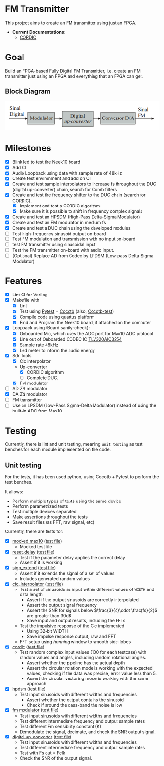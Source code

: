 # FM Transmitter

This project aims to create an FM transmitter using just an FPGA.

- **Current Documentations**:
  - [CORDIC](docs/cordic.md)

# Goal

Build an FPGA-based Fully Digital FM Transmitter, i.e. create an FM
transmitter just using an FPGA and everything that an FPGA can get.

## Block Diagram

![Project Block Diagram](docs/images/project_diagram.png)

# Milestones

- [x] Blink led to test the Neek10 board
- [x] Add CI
- [x] Audio Loopback using data with sample rate of 48kHz
- [x] Create test environment and add on CI
- [x] Create and test sample interpolators to increase fs throughout the DUC (digital up-converter) chain, search for Comb filters
- [x] Create and test the frequency shifter to the DUC chain (search for
  CORDIC).
  - [x] Implement and test a CORDIC algorithm
  - [x] Make sure it is possible to shift in frequency complex signals
- [x] Create and test an HPSDM (High-Pass Delta-Sigma Modulator)
- [x] Create and test an FM modulator in medium fs
- [x] Create and test a DUC chain using the developed modules
- [ ] Test high-frequency sinusoid output on-board
- [ ] Test FM modulation and transmission with no input on-board
- [ ] test FM transmitter using sinusoidal input
- [ ] Test the FM transmitter on-board with audio input.
- [ ] (Optional) Replace AD from Codec by LPDSM (Low-pass Delta-Sigma Modulator)

# Features

- [x] Lint CI for Verilog
- [x] Makefile with
  - [x] Lint
  - [x] Test using [Pytest](https://docs.pytest.org/en/stable/) +
    [Cocotb](https://github.com/cocotb/cocotb) (also,
    [Cocotb-test](https://github.com/themperek/cocotb-test))
  - [x] Compile code using quartus platform
  - [x] Find and Program the Neek10 board, if attached on the computer
- [x] Loopback using (Board sanity-check):
  - [x] Onboarded Mic, which uses the ADC port for Max10 ADC protocol
  - [x] Line out of Onboarded CODEC IC [TLV320AIC3254](https://www.ti.com/lit/ds/symlink/tlv320aic3254.pdf?ts=1608386796342)
  - [x] Sample rate 48kHz
  - [x] Led meter to inform the audio energy
- [x] Sdr Tools
  - [x] Cic interpolator
  - Up-converter
    - [x] CORDIC algorithm
    - [ ] Complete DUC.
  - [x] FM modulator
- [ ] AD $\Sigma\Delta$ modulator
- [x] DA $\Sigma\Delta$ modulator
- [ ] FM transmitter
- [ ] Use an LPSDM (Low-Pass Sigma-Delta Modulator) instead of using the built-in ADC from Max10.

# Testing

Currently, there is lint and unit testing, meaning `unit testing` as
test benches for each module implemented on the code.

## Unit testing

For the tests, it has been used python, using Cocotb + Pytest to perform
the test benches.

It allows:

- Perform multiple types of tests using the same device
- Perform parametrized tests
- Test multiple devices separated
- Make assertions throughout the tests
- Save result files (as FFT, raw signal, etc)

Currently, there are tests for:

- [x] [mocked max10](src/max10.v) ([test file](tests/test_max10.py))
  - Mocked test file
- [x] [reset_delay](src/utils/reset_delay.v) ([test file](tests/test_reset_delay.py))
  - Test if the parameter delay applies the correct delay
  - Assert if it is working
- [x] [sign_extend](src/utils/sign_extend.v) ([test file](tests/test_sign_extend.py))
  - Assert if it extends the signal of a set of values
  - Includes generated random values
- [x] [cic_interpolator](src/sdr-tools/cic_interpolator.v) ([test file](tests/test_cic_interpolator.py))
  - Test a set of sinusoids as input within different values of `WIDTH`
    and data length
      - Assert if the output sinusoids are correctly interpolated
      - Assert the output signal frequency
      - Assert the SNR for signals below $\frac{3}{4}\cdot \frac{fs}{2}$
      are greater than 30dB
      - Save input and output results, including the FFTs
  - Test the impulsive response of the Cic implemented
    - Using 32-bit WIDTH
    - Save impulse response output, raw and FFT
  - FFT setup using _hanning_ window to smooth side-lobes
- [x] [cordic](src/sdr-tools/cordic.v) ([test file](tests/test_cordic.py))
  - Test random complex input values (100 for each testcase) with random
    values and angles, including random rotational angles.
      - Assert whether the pipeline has the actual depth
      - Assert the circular rotation mode is working with the expected
        values, checking if the data was precise, error value less than
        5.
      - Assert the circular vectoring mode is working with the same
        approach.
- [x] [hpdsm](src/delta-sigma/hpdsm.v) ([test file](tests/test_hpdsm.py))
  - Test input sinusoids with different widths and frequencies
    - Assert whether the output contains the sinusoid
    - Check if around the pass-band the noise is low
- [x] [fm modulator](src/sdr-tools/fm_modulator.v) ([test file](tests/test_fm_modulator.py))
  - Test input sinusoids with different widths and frequencies
  - Test different intermediate frequency and output sample rates
  - Test different Fm sensibility constant (K)
  - Demodulate the signal, decimate, and check the SNR output signal.
- [x] [digital up-converter](src/sdr-tools/duc.v) ([test file](tests/test_duc.py))
  - Test input sinusoids with different widths and frequencies
  - Test different intermediate frequency and output sample rates
  - Test with Fs out = Fclk
  - Check the SNR of the output signal.
